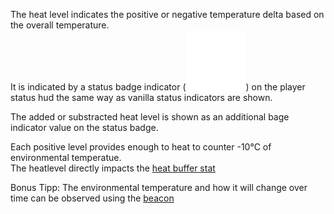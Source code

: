 The heat level indicates the positive or negative temperature delta based on the overall temperature.  
It is indicated by a status badge indicator (![IconSmall](../assets/images/Wood.png)) on the player status hud the same way as vanilla status indicators are shown.

The added or substracted heat level is shown as an additional bage indicator value on the status badge.

Each positive level provides enough to heat to counter -10°C of environmental temperatue.  
The heatlevel directly impacts the [heat buffer stat](HeatBuffer.md)

Bonus Tipp: The environmental temperature and how it will change over time can be observed using the [beacon](../Buildings/beacon.md)